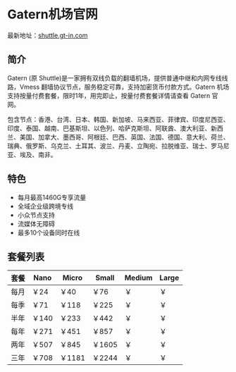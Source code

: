 # Gatern机场官网

最新地址：[shuttle.gt-in.com](https://shuttle.gt-in.com/aff.php?aff=5915)

## 简介

Gatern (原 Shuttle)是一家拥有双线负载的翻墙机场，提供普通中继和内网专线线路，Vmess 翻墙协议节点，服务稳定可靠，支持加密货币付款方式。Gatern 机场支持按量付费套餐，限时1年，用完即止，按量付费套餐详情请查看 Gatern 官网。

包含节点：香港、台湾、日本、韩国、新加坡、马来西亚、菲律宾、印度尼西亚、印度、泰国、越南、巴基斯坦、以色列、哈萨克斯坦、阿联酋、澳大利亚、新西兰、美国、加拿大、墨西哥、阿根廷、巴西、英国、法国、德国、意大利、荷兰、瑞典、俄罗斯、乌克兰、土耳其、波兰、丹麦、立陶宛、拉脱维亚、瑞士、罗马尼亚、埃及、南非。

## 特色

* 每月最高1460G专享流量
* 全域企业级跨境专线
* 小众节点支持
* 流媒体无障碍
* 最多10个设备同时在线

## 套餐列表

|套餐|Nano|Micro|Small|Medium|Large|
|----|----|----|----|----|----|
|每月|￥24|￥40|￥76|￥|￥|
|每季|￥71|￥118|￥225|￥|￥|
|半年|￥140|￥233|￥442|￥|￥|
|每年|￥271|￥451|￥857|￥|￥|
|两年|￥507|￥845|￥1605|￥|￥|
|三年|￥708|￥1181|￥2244|￥|￥|
